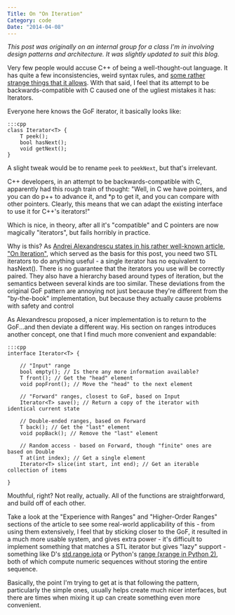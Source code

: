 ```yaml
---
Title: On "On Iteration"
Category: code
Date: "2014-04-08"
---
```


*This post was originally on an internal group for a class I'm in involving design patterns and architecture. It was slightly updated to suit this blog.*

Very few people would accuse C++ of being a well-thought-out language. It has quite a few inconsistencies, weird syntax rules, and [some rather strange things that it allows][evil C]. With that said, I feel that its attempt to be backwards-compatible with C caused one of the ugliest mistakes it has: Iterators.

Everyone here knows the GoF iterator, it basically looks like:

	:::cpp
	class Iterator<T> {
		T peek();
		bool hasNext();
		void getNext();
	}

A slight tweak would be to rename `peek` to `peekNext`, but that's irrelevant.

C++ developers, in an attempt to be backwards-compatible with C, apparently had this rough train of thought: "Well, in C we have pointers, and you can do p++ to advance it, and *p to get it, and you can compare with other pointers. Clearly, this means that we can adapt the existing interface to use it for C++'s iterators!"

Which is nice, in theory, after all it's "compatible" and C pointers are now magically "iterators", but fails horribly in practice.

Why is this? As [Andrei Alexandrescu states in his rather well-known article, "On Iteration"][On Iteration], which served as the basis for this post, you need two STL iterators to do anything useful - a single iterator has no equivalent to hasNext(). There is no guarantee that the iterators you use will be correctly paired. They also have a hierarchy based around types of iteration, but the semantics between several kinds are too similar. These deviations from the original GoF pattern are annoying not just because they're different from the "by-the-book" implementation, but because they actually cause problems with safety and control

As Alexandrescu proposed, a nicer implementation is to return to the GoF...and then deviate a different way. His section on ranges introduces another concept, one that I find much more convenient and expandable:

	:::cpp
	interface Iterator<T> {

		// "Input" range
		bool empty(); // Is there any more information available?
		T front(); // Get the "head" element
		void popFront(); // Move the "head" to the next element

		// "Forward" ranges, closest to GoF, based on Input
		Iterator<T> save(); // Return a copy of the iterator with identical current state

		// Double-ended ranges, based on Forward
		T back(); // Get the "last" element
		void popBack(); // Remove the "last" element

		// Random access - based on Forward, though "finite" ones are based on Double
		T at(int index); // Get a single element
		Iterator<T> slice(int start, int end); // Get an iterable collection of items

	}

Mouthful, right? Not really, actually. All of the functions are straightforward, and build off of each other.

Take a look at the "Experience with Ranges" and "Higher-Order Ranges" sections of the article to see some real-world applicability of this - from using them extensively, I feel that by sticking closer to the GoF, it resulted in a much more usable system, and gives extra power - it's difficult to implement something that matches a STL iterator but gives "lazy" support - something like D's [std.range.iota] or Python's [range (xrange in Python 2)][range], both of which compute numeric sequences without storing the entire sequence.

Basically, the point I'm trying to get at is that following the pattern, particularly the simple ones, usually helps create much nicer interfaces, but there are times when mixing it up can create something even more convenient.

[evil C]: http://msoucy.me/seminars/evilC.html "My Evil C Seminar"
[On Iteration]: http://www.informit.com/articles/printerfriendly/1407357
[std.range.iota]: http://dlang.org/phobos/std_range#iota
[range]: https://docs.python.org/2/library/functions.html#xrange
